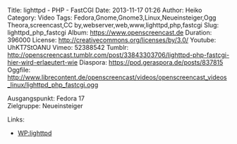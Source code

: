 Title: lighttpd - PHP - FastCGI
Date: 2013-11-17 01:26
Author: Heiko
Category: Video
Tags: Fedora,Gnome,Gnome3,Linux,Neueinsteiger,Ogg Theora,screencast,CC by,webserver,web,www,lighttpd,php,fastcgi
Slug: lighttpd_php_fastcgi
Album: https://www.openscreencast.de
Duration: 396000
License: http://creativecommons.org/licenses/by/3.0/
Youtube: UhKT7StOANU
Vimeo: 52388542
Tumblr: http://openscreencast.tumblr.com/post/33843303706/lighttpd-php-fastcgi-hier-wird-erlaeutert-wie
Diaspora: https://pod.geraspora.de/posts/837815
Oggfile: http://www.librecontent.de/openscreencast/videos/openscreencast_videos_linux/lighttpd_php_fastcgi.ogg

Ausgangspunkt: Fedora 17  
Zielgruppe: Neueinsteiger  

Links:

  * [WP:lighttpd](https://de.wikipedia.org/wiki/Lighttpd "Link zu WP:lighttpd")

